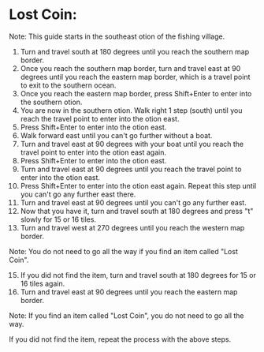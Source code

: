 # Lost Coin:

Note: This guide starts in the southeast otion of the fishing village.

1.  Turn and travel south at 180 degrees until you reach the southern map border.
2.  Once you reach the southern map border, turn and travel east at 90 degrees until you reach the eastern map border, which is a travel point to exit to the southern ocean.
3.  Once you reach the eastern map border, press Shift+Enter to enter into the southern otion.
4.  You are now in the southern otion. Walk right 1 step (south) until you reach the travel point to enter into the otion east.
5.  Press Shift+Enter to enter into the otion east.
6.  Walk forward east until you can't go further without a boat.
7.  Turn and travel east at 90 degrees with your boat until you reach the travel point to enter into the otion east again.
8.  Press Shift+Enter to enter into the otion east.
9.  Turn and travel east at 90 degrees until you reach the travel point to enter into the otion east.
10.  Press Shift+Enter to enter into the otion east again. Repeat this step until you can't go any further east there.
11.  Turn and travel east at 90 degrees until you can't go any further east.
12.  Now that you have it, turn and travel south at 180 degrees and press "t" slowly for 15 or 16 tiles.
13.  Turn and travel west at 270 degrees until you reach the western map border.

Note: You do not need to go all the way if you find an item called "Lost Coin".

15.  If you did not find the item, turn and travel south at 180 degrees for 15 or 16 tiles again.
16.  Turn and travel east at 90 degrees until you reach the eastern map border.

Note: If you find an item called "Lost Coin", you do not need to go all the way.

If you did not find the item, repeat the process with the above steps.